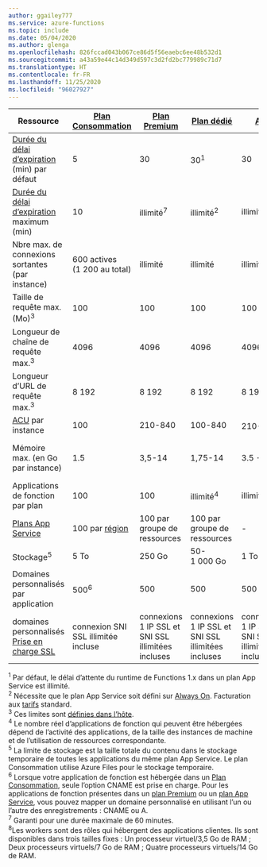 ```yaml
---
author: ggailey777
ms.service: azure-functions
ms.topic: include
ms.date: 05/04/2020
ms.author: glenga
ms.openlocfilehash: 826fccad043b067ce86d5f56eaebc6ee48b532d1
ms.sourcegitcommit: a43a59e44c14d349d597c3d2fd2bc779989c71d7
ms.translationtype: HT
ms.contentlocale: fr-FR
ms.lasthandoff: 11/25/2020
ms.locfileid: "96027927"
---
```

| Ressource |[Plan Consommation](../articles/azure-functions/functions-scale.md#consumption-plan)|[Plan Premium](../articles/azure-functions/functions-scale.md#premium-plan)|[Plan dédié](../articles/azure-functions/functions-scale.md#app-service-plan)|[ASE](../articles/app-service/environment/intro.md)| [Kubernetes](../articles/aks/quotas-skus-regions.md) |
| --- | --- | --- | --- | --- | --- |
|[Durée du délai d’expiration](../articles/azure-functions/functions-scale.md#timeout) (min) par défaut |5 | 30 |30<sup>1</sup> | 30 | 30 |
|[Durée du délai d’expiration](../articles/azure-functions/functions-scale.md#timeout) maximum (min) |10 | illimité<sup>7</sup> | illimité<sup>2</sup> | illimité | illimité |
| Nbre max. de connexions sortantes (par instance) | 600 actives (1 200 au total) | illimité | illimité | illimité | illimité |
| Taille de requête max. (Mo)<sup>3</sup> | 100 | 100 | 100 | 100 | Dépend du cluster |
| Longueur de chaîne de requête max.<sup>3</sup> | 4096 | 4096 | 4096 | 4096 | Dépend du cluster |
| Longueur d’URL de requête max.<sup>3</sup> | 8 192 | 8 192 | 8 192 | 8 192 | Dépend du cluster |
|[ACU](../articles/virtual-machines/acu.md) par instance | 100 | 210-840 | 100-840 | 210-250<sup>8</sup> | [Tarification d’AKS](https://azure.microsoft.com/pricing/details/container-service/) |
| Mémoire max. (en Go par instance) | 1.5 | 3,5-14 | 1,75-14 | 3.5 - 14 | Tous les nœuds sont pris en charge |
| Applications de fonction par plan |100 |100 |illimité<sup>4</sup> | illimité | illimité |
| [Plans App Service](../articles/app-service/overview-hosting-plans.md) | 100 par [région](https://azure.microsoft.com/global-infrastructure/regions/) |100 par groupe de ressources |100 par groupe de ressources | - | - |
| Stockage<sup>5</sup> |5 To |250 Go |50-1 000 Go | 1 To | n/a |
| Domaines personnalisés par application</a> |500<sup>6</sup> |500 |500 | 500 | n/a |
| domaines personnalisés [Prise en charge SSL](../articles/app-service/configure-ssl-bindings.md) |connexion SNI SSL illimitée incluse | connexions 1 IP SSL et SNI SSL illimitées incluses |connexions 1 IP SSL et SNI SSL illimitées incluses | connexions 1 IP SSL et SNI SSL illimitées incluses | n/a |

<sup>1</sup> Par défaut, le délai d’attente du runtime de Functions 1.x dans un plan App Service est illimité.  
<sup>2</sup> Nécessite que le plan App Service soit défini sur [Always On](../articles/azure-functions/functions-scale.md#always-on). Facturation aux [tarifs](https://azure.microsoft.com/pricing/details/app-service/) standard.  
<sup>3</sup> Ces limites sont [définies dans l’hôte](https://github.com/Azure/azure-functions-host/blob/dev/src/WebJobs.Script.WebHost/web.config).  
<sup>4</sup> Le nombre réel d’applications de fonction qui peuvent être hébergées dépend de l’activité des applications, de la taille des instances de machine et de l’utilisation de ressources correspondante.  
<sup>5</sup> La limite de stockage est la taille totale du contenu dans le stockage temporaire de toutes les applications du même plan App Service. Le plan Consommation utilise Azure Files pour le stockage temporaire.  
<sup>6</sup> Lorsque votre application de fonction est hébergée dans un [Plan Consommation](../articles/azure-functions/functions-scale.md#consumption-plan), seule l’option CNAME est prise en charge. Pour les applications de fonction présentes dans un [plan Premium](../articles/azure-functions/functions-scale.md#premium-plan) ou un [plan App Service](../articles/azure-functions/functions-scale.md#app-service-plan), vous pouvez mapper un domaine personnalisé en utilisant l’un ou l’autre des enregistrements : CNAME ou A.  
<sup>7</sup> Garanti pour une durée maximale de 60 minutes.  
<sup>8</sup>Les workers sont des rôles qui hébergent des applications clientes. Ils sont disponibles dans trois tailles fixes : Un processeur virtuel/3,5 Go de RAM ; Deux processeurs virtuels/7 Go de RAM ; Quatre processeurs virtuels/14 Go de RAM.